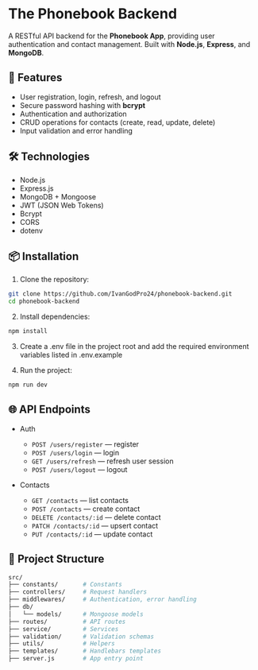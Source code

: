 # The **Phonebook Backend**

A RESTful API backend for the **Phonebook App**, providing user authentication and contact management.
Built with **Node.js**, **Express**, and **MongoDB**.

## 🚀 Features

- User registration, login, refresh, and logout
- Secure password hashing with **bcrypt**
- Authentication and authorization
- CRUD operations for contacts (create, read, update, delete)
- Input validation and error handling

## 🛠️ Technologies

- Node.js
- Express.js
- MongoDB + Mongoose
- JWT (JSON Web Tokens)
- Bcrypt
- CORS
- dotenv

## 📦 Installation

1. Clone the repository:

```bash
git clone https://github.com/IvanGodPro24/phonebook-backend.git
cd phonebook-backend
```

2. Install dependencies:

```bash
npm install
```

3. Create a .env file in the project root and add the required environment variables listed in .env.example

4. Run the project:

```bash
npm run dev
```

## 🌐 API Endpoints

- Auth

  - `POST /users/register` — register
  - `POST /users/login` — login
  - `GET /users/refresh` — refresh user session
  - `POST /users/logout` — logout

- Contacts

  - `GET /contacts` — list contacts
  - `POST /contacts` — create contact
  - `DELETE /contacts/:id` — delete contact
  - `PATCH /contacts/:id` — upsert contact
  - `PUT /contacts/:id` — update contact

## 📁 Project Structure

```bash
src/
├── constants/       # Constants
├── controllers/     # Request handlers
├── middlewares/     # Authentication, error handling
├── db/
│   └── models/      # Mongoose models
├── routes/          # API routes
├── service/         # Services
├── validation/      # Validation schemas
├── utils/           # Helpers
├── templates/       # Handlebars templates
├── server.js        # App entry point
```
